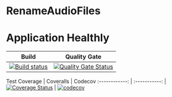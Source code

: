 # RenameAudioFiles


# Application Healthly

Build    | Quality Gate   
-------- | :------------:
[![Build status](https://ci.appveyor.com/api/projects/status/ins7s7q71i6hxxfc?svg=true)](https://ci.appveyor.com/project/rsmivb/renameaudiofiles) | [![Quality Gate Status](https://sonarcloud.io/api/project_badges/measure?project=rsmivb_RenameAudioFiles&metric=alert_status)](https://sonarcloud.io/dashboard?id=rsmivb_RenameAudioFiles) 

Test Coverage  |
Coveralls      | Codecov
:------------: | :-----------:
| [![Coverage Status](https://coveralls.io/repos/github/rsmivb/RenameAudioFiles/badge.svg?branch=master)](https://coveralls.io/github/rsmivb/RenameAudioFiles?branch=master) | [![codecov](https://codecov.io/gh/rsmivb/RenameAudioFiles/branch/master/graph/badge.svg)](https://codecov.io/gh/rsmivb/RenameAudioFiles)